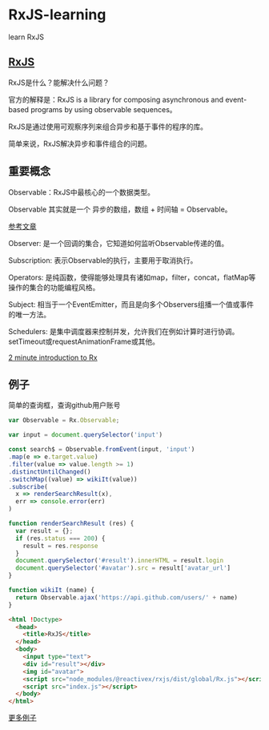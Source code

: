 # RxJS-learning
learn RxJS

## [RxJS](http://reactivex.io/rxjs/)

RxJS是什么？能解决什么问题？

官方的解释是：RxJS is a library for composing asynchronous and event-based programs by using observable sequences。

RxJS是通过使用可观察序列来组合异步和基于事件的程序的库。

简单来说，RxJS解决异步和事件组合的问题。

## 重要概念

Observable：RxJS中最核心的一个数据类型。

Observable 其实就是一个 异步的数组，数组 + 时间轴 = Observable。

[参考文章](http://www.open-open.com/lib/view/open1474960866599.html)

Observer: 是一个回调的集合，它知道如何监听Observable传递的值。

Subscription: 表示Observable的执行，主要用于取消执行。

Operators: 是纯函数，使得能够处理具有诸如map，filter，concat，flatMap等操作的集合的功能编程风格。

Subject: 相当于一个EventEmitter，而且是向多个Observers组播一个值或事件的唯一方法。

Schedulers: 是集中调度器来控制并发，允许我们在例如计算时进行协调。 setTimeout或requestAnimationFrame或其他。

[2 minute introduction to Rx](https://medium.com/@andrestaltz/2-minute-introduction-to-rx-24c8ca793877)

## 例子

简单的查询框，查询github用户账号

```javascript
var Observable = Rx.Observable;

var input = document.querySelector('input')

const search$ = Observable.fromEvent(input, 'input')
.map(e => e.target.value)
.filter(value => value.length >= 1)
.distinctUntilChanged()
.switchMap((value) => wikiIt(value))
.subscribe(
  x => renderSearchResult(x),
  err => console.error(err)
)

function renderSearchResult (res) {
  var result = {};
  if (res.status === 200) {
    result = res.response
  }
  document.querySelector('#result').innerHTML = result.login
  document.querySelector('#avatar').src = result['avatar_url']
}

function wikiIt (name) {
  return Observable.ajax('https://api.github.com/users/' + name)
}
```

```html
<html !Doctype>
  <head>
    <title>RxJS</title>
  </head>
  <body>
    <input type="text">
    <div id="result"></div>
    <img id="avatar">
    <script src="node_modules/@reactivex/rxjs/dist/global/Rx.js"></script>
    <script src="index.js"></script>
  </body>
</html>
```

[更多例子](https://github.com/Reactive-Extensions/RxJS/tree/master/examples)
